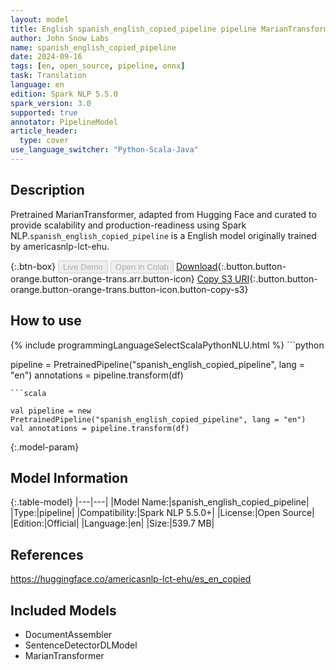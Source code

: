 ```yaml
---
layout: model
title: English spanish_english_copied_pipeline pipeline MarianTransformer from americasnlp-lct-ehu
author: John Snow Labs
name: spanish_english_copied_pipeline
date: 2024-09-16
tags: [en, open_source, pipeline, onnx]
task: Translation
language: en
edition: Spark NLP 5.5.0
spark_version: 3.0
supported: true
annotator: PipelineModel
article_header:
  type: cover
use_language_switcher: "Python-Scala-Java"
---
```


## Description

Pretrained MarianTransformer, adapted from Hugging Face and curated to provide scalability and production-readiness using Spark NLP.`spanish_english_copied_pipeline` is a English model originally trained by americasnlp-lct-ehu.

{:.btn-box}
<button class="button button-orange" disabled>Live Demo</button>
<button class="button button-orange" disabled>Open in Colab</button>
[Download](https://s3.amazonaws.com/auxdata.johnsnowlabs.com/public/models/spanish_english_copied_pipeline_en_5.5.0_3.0_1726503060244.zip){:.button.button-orange.button-orange-trans.arr.button-icon}
[Copy S3 URI](s3://auxdata.johnsnowlabs.com/public/models/spanish_english_copied_pipeline_en_5.5.0_3.0_1726503060244.zip){:.button.button-orange.button-orange-trans.button-icon.button-copy-s3}

## How to use



<div class="tabs-box" markdown="1">
{% include programmingLanguageSelectScalaPythonNLU.html %}
```python

pipeline = PretrainedPipeline("spanish_english_copied_pipeline", lang = "en")
annotations =  pipeline.transform(df)   

```
```scala

val pipeline = new PretrainedPipeline("spanish_english_copied_pipeline", lang = "en")
val annotations = pipeline.transform(df)

```
</div>

{:.model-param}
## Model Information

{:.table-model}
|---|---|
|Model Name:|spanish_english_copied_pipeline|
|Type:|pipeline|
|Compatibility:|Spark NLP 5.5.0+|
|License:|Open Source|
|Edition:|Official|
|Language:|en|
|Size:|539.7 MB|

## References

https://huggingface.co/americasnlp-lct-ehu/es_en_copied

## Included Models

- DocumentAssembler
- SentenceDetectorDLModel
- MarianTransformer